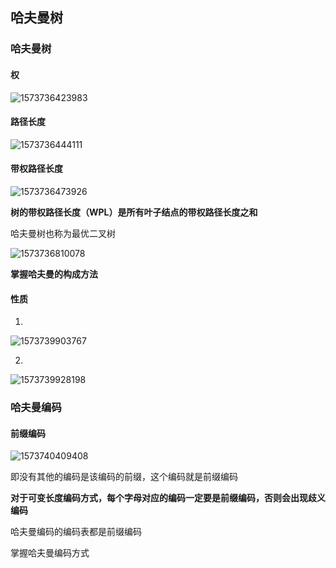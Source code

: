 ## 哈夫曼树

 ### 哈夫曼树



#### 权

![1573736423983](E:\docsify\docs\数据结构与算法\数据结构\images\1573736423983.png)

#### 路径长度

![1573736444111](E:\docsify\docs\数据结构与算法\数据结构\images\1573736444111.png)

#### 带权路径长度

![1573736473926](E:\docsify\docs\数据结构与算法\数据结构\images\1573736473926.png)

**树的带权路径长度（WPL）是所有叶子结点的带权路径长度之和**

 哈夫曼树也称为最优二叉树

![1573736810078](E:\docsify\docs\数据结构与算法\数据结构\images\1573736810078.png)

**掌握哈夫曼的构成方法**

#### 性质

1.

![1573739903767](E:\docsify\docs\数据结构与算法\数据结构\images\1573739903767.png)

2.

![1573739928198](E:\docsify\docs\数据结构与算法\数据结构\images\1573739928198.png)

 ### 哈夫曼编码

#### 前缀编码

![1573740409408](E:\docsify\docs\数据结构与算法\数据结构\images\1573740409408.png)

即没有其他的编码是该编码的前缀，这个编码就是前缀编码

**对于可变长度编码方式，每个字母对应的编码一定要是前缀编码，否则会出现歧义编码**

哈夫曼编码的编码表都是前缀编码

掌握哈夫曼编码方式